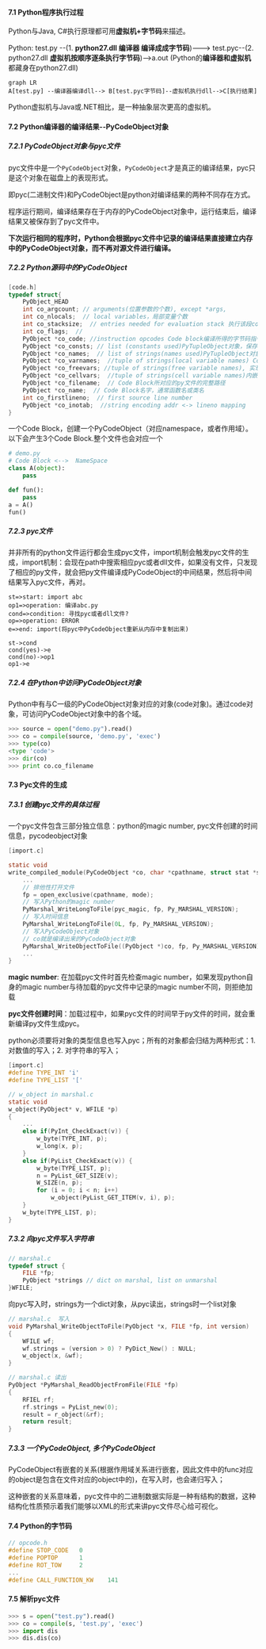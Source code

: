 #### 7.1 Python程序执行过程

Python与Java, C#执行原理都可用**虚拟机+字节码**来描述。

Python: test.py --(1. **python27.dll 编译器 编译成成字节码**)---> test.pyc--(2. python27.dll **虚拟机按顺序逐条执行字节码**)-->a.out  (Python的**编译器和虚拟机**都藏身在python27.dll)

```mermaid
graph LR
A[test.py] --编译器编译dll--> B[test.pyc字节码]--虚拟机执行dll-->C[执行结果]
```



Python虚拟机与Java或.NET相比，是一种抽象层次更高的虚拟机。

#### 7.2  Python编译器的编译结果--PyCodeObject对象

##### 7.2.1 PyCodeObject对象与pyc文件

pyc文件中是一个`PyCodeObject`对象，`PyCodeObject`才是真正的编译结果，pyc只是这个对象在磁盘上的表现形式。

即pyc(二进制文件)和PyCodeObject是python对编译结果的两种不同存在方式。

程序运行期间，编译结果存在于内存的PyCodeObject对象中，运行结束后，编译结果又被保存到了pyc文件中。

**下次运行相同的程序时，Python会根据pyc文件中记录的编译结果直接建立内存中的PyCodeObject对象，而不再对源文件进行编译。**

##### 7.2.2 Python源码中的PyCodeObject

```c
[code.h]
typedef struct{
	PyObject_HEAD
	int co_argcount; // arguments(位置参数的个数), except *args,
	int co_nlocals;  // local variables，局部变量个数
	int co_stacksize;  // entries needed for evaluation stack 执行该段code block需要的栈空间
	int co_flags;  // 
	PyObject *co_code; //instruction opcodes Code block编译所得的字节码指令序列，以PyStringObject形式存在
	PyObject *co_consts; // list (constants used)PyTupleObject对象，保存Code Block中的所有变量
	PyObject *co_names;  // list of strings(names used)PyTupleObject对象，保存CodeBlock中的所有符号
	PyObject *co_varnames;  //tuple of strings(local variable names) Code block中局部变量名集合
	PyObject *co_freevars; //tuple of strings(free variable names), 实现闭包需要用到
	PyObject *co_cellvars;  //tuple of strings(cell variable names)内嵌函数所引用局部变量集合
	PyObject *co_filename;  // Code Block所对应的py文件的完整路径
	PyObject *co_name;  // Code Block名字，通常函数名或类名
    int co_firstlineno;  // first source line number
	PyObject *co_inotab;  //string encoding addr <-> lineno mapping
}
```

一个Code Block，创建一个PyCodeObject（对应namespace，或者作用域）。以下会产生3个Code Block.整个文件也会对应一个

```python
# demo.py
# Code Block <-->  NameSpace
class A(object):
	pass

def fun():
	pass
a = A()
fun()
```

##### 7.2.3 pyc文件

并非所有的python文件运行都会生成pyc文件，import机制会触发pyc文件的生成，import机制：会现在path中搜索相应pyc或者dll文件，如果没有文件，只发现了相应的py文件，就会把py文件编译成PyCodeObject的中间结果，然后将中间结果写入pyc文件，再对。

```flow
st=>start: import abc
op1=>operation: 编译abc.py
cond=>condition: 寻找pyc或者dll文件?
op=>operation: ERROR
e=>end: import(将pyc中PyCodeObject重新从内存中复制出来)

st->cond
cond(yes)->e
cond(no)->op1
op1->e

```



##### 7.2.4 在Python中访问PyCodeObject对象

Python中有与C一级的PyCodeObject对象对应的对象(code对象)。通过code对象，可访问PyCodeObject对象中的各个域。

```python
>>> source = open("demo.py").read()
>>> co = compile(source, 'demo.py', 'exec')
>>> type(co)
<type 'code'>
>>> dir(co)
>>> print co.co_filename
```

#### 7.3 Pyc文件的生成

##### 7.3.1 创建pyc文件的具体过程

一个pyc文件包含三部分独立信息：python的magic number, pyc文件创建的时间信息，pycodeobject对象

```c
[import.c]

static void
write_compiled_module(PyCodeObject *co, char *cpathname, struct stat *srcstat, time_t mtime){
	...
    // 排他性打开文件
    fp = open_exclusive(cpathname, mode);
    // 写入Python的magic number
    PyMarshal_WriteLongToFile(pyc_magic, fp, Py_MARSHAL_VERSION);
    // 写入时间信息
    PyMarshal_WriteLongToFile(0L, fp, Py_MARSHAL_VERSION);
    // 写入PyCodeObject对象
    // co就是编译出来的PyCodeObject对象
    PyMarshal_WriteObjectToFile((PyObject *)co, fp, Py_MARSHAL_VERSION);
    ...
}
```

**magic number**: 在加载pyc文件时首先检查magic number，如果发现python自身的magic number与待加载的pyc文件中记录的magic number不同，则拒绝加载

**pyc文件创建时间**：加载过程中，如果pyc文件的时间早于py文件的时间，就会重新编译py文件生成pyc。

python必须要将对象的类型信息也写入pyc；所有的对象都会归结为两种形式：1. 对数值的写入；2. 对字符串的写入；

```c
[import.c]
#define TYPE_INT 'i'
#define TYPE_LIST '['

// w_object in marshal.c
static void
w_object(PyObject* v, WFILE *p)
{
    ...
    else if(PyInt_CheckExact(v)) {
        w_byte(TYPE_INT, p);
        w_long(x, p);
    }
    else if(PyList_CheckExact(v)) {
        w_byte(TYPE_LIST, p);
        n = PyList_GET_SIZE(v);
        W_SIZE(n, p);
        for (i = 0; i < n; i++)
            w_object(PyList_GET_ITEM(v, i), p);
    }
	w_byte(TYPE_LIST, p);
}

```

##### 7.3.2 向pyc文件写入字符串

```c
// marshal.c
typedef struct {
    FILE *fp;
    PyObject *strings // dict on marshal, list on unmarshal
}WFILE;
```

向pyc写入时，strings为一个dict对象，从pyc读出，strings时一个list对象

```c
// marshal.c  写入
void PyMarshal_WriteObjectToFile(PyObject *x, FILE *fp, int version)
{
    WFILE wf;
    wf.strings = (version > 0) ? PyDict_New() : NULL;
    w_object(x, &wf);
}
```

```c
// marshal.c 读出
PyObject *PyMarshal_ReadObjectFromFile(FILE *fp)
{
	RFIEL rf;
    rf.strings = PyList_new(0);
    result = r_object(&rf);
    return result;
}
```

##### 7.3.3 一个PyCodeObject, 多个PyCodeObject

PyCodeObject有嵌套的关系(根据作用域关系进行嵌套，因此文件中的func对应的object是包含在文件对应的object中的)，在写入时，也会递归写入；

这种嵌套的关系意味着，pyc文件中的二进制数据实际是一种有结构的数据，这种结构化性质预示着我们能够以XML的形式来讲pyc文件尽心给可视化。

#### 7.4 Python的字节码

```c
// opcode.h
#define STOP_CODE 	0
#define POPTOP 		1
#define ROT_TOW		2
...
#define CALL_FUNCTION_KW 	141

```

#### 7.5 解析pyc文件

```python
>>> s = open("test.py").read()
>>> co = compile(s, 'test.py', 'exec')
>>> import dis
>>> dis.dis(co)
```























